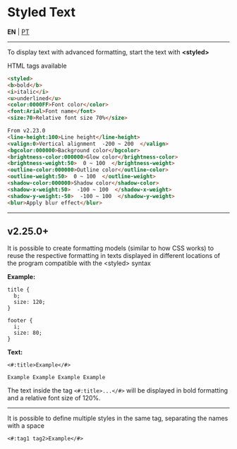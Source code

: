 # Styled Text

**EN** | [PT](https://github.com/holyrics/Scripts/blob/main/StyledText.md)

---

To display text with advanced formatting, start the text with **&lt;styled&gt;**

HTML tags available

```html
<styled>
<b>bold</b>
<i>italic</i>
<u>underlined</u>
<color:0000FF>Font color</color>
<font:Arial>Font name</font>
<size:70>Relative font size 70%</size>

From v2.23.0
<line-height:100>Line height</line-height>
<valign:0>Vertical alignment  -200 ~ 200  </valign>
<bgcolor:000000>Background color</bgcolor>
<brightness-color:000000>Glow color</brightness-color>
<brightness-weight:50>  0 ~ 100  </brightness-weight>
<outline-color:000000>Outline color</outline-color>
<outline-weight:50>  0 ~ 100  </outline-weight>
<shadow-color:000000>Shadow color</shadow-color>
<shadow-x-weight:50>  -100 ~ 100  </shadow-x-weight>
<shadow-y-weight:-50>  -100 ~ 100  </shadow-y-weight>
<blur>Apply blur effect</blur>
```

---

## v2.25.0+

It is possible to create formatting models (similar to how CSS works) to reuse the respective formatting in texts displayed in different locations of the program compatible with the &lt;styled&gt; syntax

**Example:**
```
title {
  b;
  size: 120;
}

footer {
  i;
  size: 80;
}
```

**Text:**
```
<#:title>Example</#>
 
Example Example Example Example
```

The text inside the tag `<#:title>...</#>` will be displayed in bold formatting and a relative font size of 120%.

---

It is possible to define multiple styles in the same tag, separating the names with a space
```
<#:tag1 tag2>Example</#>
```